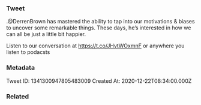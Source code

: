 ### Tweet
.@DerrenBrown has mastered the ability to tap into our motivations &amp; biases to uncover some remarkable things. These days, he’s interested in how we can all be just a little bit happier.

Listen to our conversation at https://t.co/JHvtWOxmnF or anywhere you listen to podacsts

### Metadata
Tweet ID: 1341300947805483009
Created At: 2020-12-22T08:34:00.000Z

### Related

